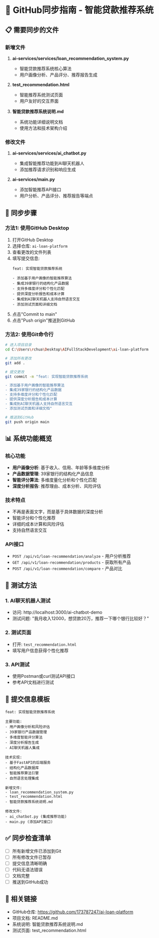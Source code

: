# 🚀 GitHub同步指南 - 智能贷款推荐系统

## 📋 需要同步的文件

### 新增文件
1. **ai-services/services/loan_recommendation_system.py**
   - 智能贷款推荐系统核心算法
   - 用户画像分析、产品评分、推荐报告生成

2. **test_recommendation.html**
   - 智能推荐系统测试页面
   - 用户友好的交互界面

3. **智能贷款推荐系统说明.md**
   - 系统功能详细说明文档
   - 使用方法和技术架构介绍

### 修改文件
1. **ai-services/services/ai_chatbot.py**
   - 集成智能推荐功能到AI聊天机器人
   - 添加推荐请求识别和响应生成

2. **ai-services/main.py**
   - 添加智能推荐API接口
   - 用户分析、产品评分、推荐报告等端点

## 🔄 同步步骤

### 方法1: 使用GitHub Desktop
1. 打开GitHub Desktop
2. 选择仓库: `ai-loan-platform`
3. 查看更改的文件列表
4. 填写提交信息:
   ```
   feat: 实现智能贷款推荐系统
   
   - 添加基于用户画像的智能推荐算法
   - 集成39家银行的结构化产品数据
   - 支持多维度评分和个性化匹配
   - 提供深度分析报告和成本计算
   - 集成到AI聊天机器人支持自然语言交互
   - 添加测试页面和详细文档
   ```
5. 点击"Commit to main"
6. 点击"Push origin"推送到GitHub

### 方法2: 使用Git命令行
```bash
# 进入项目目录
cd C:\Users\rchua\Desktop\AIFullStackDevelopment\ai-loan-platform

# 添加所有更改
git add .

# 提交更改
git commit -m "feat: 实现智能贷款推荐系统

- 添加基于用户画像的智能推荐算法
- 集成39家银行的结构化产品数据
- 支持多维度评分和个性化匹配
- 提供深度分析报告和成本计算
- 集成到AI聊天机器人支持自然语言交互
- 添加测试页面和详细文档"

# 推送到GitHub
git push origin main
```

## 📊 系统功能概览

### 核心功能
- **用户画像分析**: 基于收入、信用、年龄等多维度分析
- **产品数据管理**: 39家银行的结构化产品信息
- **智能评分算法**: 多维度量化分析和个性化匹配
- **深度分析报告**: 推荐理由、成本分析、风险评估

### 技术特点
- 不再是表面文字，而是基于具体数据的深度分析
- 智能评分和个性化推荐
- 详细的成本计算和风险评估
- 支持自然语言交互

### API接口
- `POST /api/v1/loan-recommendation/analyze` - 用户分析推荐
- `GET /api/v1/loan-recommendation/products` - 获取所有产品
- `POST /api/v1/loan-recommendation/compare` - 产品对比

## 🎯 测试方法

### 1. AI聊天机器人测试
- 访问: http://localhost:3000/ai-chatbot-demo
- 测试问题: "我月收入12000，想贷款20万，推荐一下哪个银行比较好？"

### 2. 测试页面
- 打开: `test_recommendation.html`
- 填写用户信息获得个性化推荐

### 3. API测试
- 使用Postman或curl测试API接口
- 参考API文档进行测试

## 📝 提交信息模板

```
feat: 实现智能贷款推荐系统

主要功能:
- 用户画像分析和风险评估
- 39家银行产品数据管理
- 多维度智能评分算法
- 深度分析报告生成
- AI聊天机器人集成

技术实现:
- 基于FastAPI的后端服务
- 结构化产品数据库
- 智能推荐算法引擎
- 自然语言处理集成

新增文件:
- loan_recommendation_system.py
- test_recommendation.html
- 智能贷款推荐系统说明.md

修改文件:
- ai_chatbot.py (集成推荐功能)
- main.py (添加API接口)
```

## ✅ 同步检查清单

- [ ] 所有新增文件已添加到Git
- [ ] 所有修改文件已暂存
- [ ] 提交信息清晰明确
- [ ] 代码无语法错误
- [ ] 文档完整
- [ ] 推送到GitHub成功

## 🔗 相关链接

- GitHub仓库: https://github.com/173787247/ai-loan-platform
- 项目文档: README.md
- 系统说明: 智能贷款推荐系统说明.md
- 测试页面: test_recommendation.html
